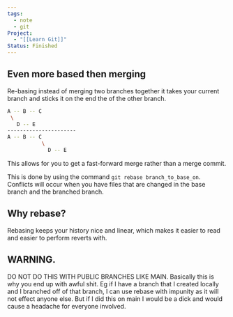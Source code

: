 ```yaml
---
tags:
  - note
  - git
Project:
  - "[[Learn Git]]"
Status: Finished
---
```

## Even more based then merging
Re-basing instead of merging two branches together it takes your current branch and sticks it on the end the of the other branch. 
```bash
A -- B -- C
 \
   D -- E
----------------------
A -- B -- C 
           \
             D -- E
```

This allows for you to get a fast-forward merge rather than a merge commit. 

This is done by using the command `git rebase branch_to_base_on`.
Conflicts will occur when you have files that are changed in the base branch and the branched branch. 

## Why rebase?
Rebasing keeps your history nice and linear, which makes it easier to read and easier to perform reverts with. 

## WARNING.
DO NOT DO THIS WITH PUBLIC BRANCHES LIKE MAIN. Basically this is why you end up with awful shit. Eg if I have a branch that I created locally and I branched off of that branch, I can use rebase with impunity as it will not effect anyone else. 
But if I did this on main I would be a dick and would cause a headache for everyone involved. 
